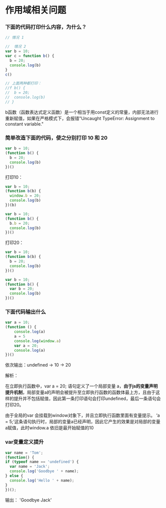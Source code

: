 # 作用域相关问题

### 下面的代码打印什么内容，为什么？
```js
// 情况 1 

//  情况 2
var b = 10;
var c = function b() {
  b = 20;
  console.log(b)
}
c()

// 上面两种都打印：
//f b() {
//  b = 20;
//  console.log(b)
// }
```
b函数（函数表达式定义函数）是一个相当于用const定义的常量，内部无法进行重新赋值，如果在严格模式下，会报错"Uncaught TypeError: Assignment to constant variable."

### 简单改造下面的代码，使之分别打印 10 和 20
```js
var b = 10;
(function b() {
  b = 20;
  console.log(b)
})()
```

打印10：
```js
var b = 10;
(function b(b) {
  window.b = 20;
  console.log(b)
})(b)
```
```js
var b = 10;
(function b() {
  b.b = 20;
  console.log(b)
})()
```

打印20：
```js
var b = 10;
(function b(b) {
  b = 20;
  console.log(b)
})()
```
```js
var b = 10;
(function b() {
  var b = 20;
  console.log(b)
})()
```

### 下面代码输出什么
```js
var a = 10;
(function () {
    console.log(a)
    a = 5
    console.log(window.a)
    var a = 20;
    console.log(a)
})()
```
依次输出：undefined -> 10 -> 20

解析：

在立即执行函数中，var a = 20; 语句定义了一个局部变量 a，**由于js的变量声明提升机制**，局部变量a的声明会被提升至立即执行函数的函数体最上方，且由于这样的提升并不包括赋值，因此第一条打印语句会打印undefined，最后一条语句会打印20。

由于全局的var 会挂载到window对象下，并且立即执行函数里面有变量提示。
‘a = 5;’这条语句执行时，局部的变量a已经声明，因此它产生的效果是对局部的变量a赋值，此时window.a 依旧是最开始赋值的10


### var变量定义提升
```js
var name = 'Tom';
(function() {
if (typeof name == 'undefined') {
  var name = 'Jack';
  console.log('Goodbye ' + name);
} else {
  console.log('Hello ' + name);
}
})();
```
输出： 'Goodbye Jack'